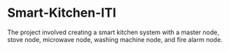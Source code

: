 # Smart-Kitchen-ITI
 The project involved creating a smart kitchen system with a master node, stove node, microwave node, washing machine node, and fire alarm node.
